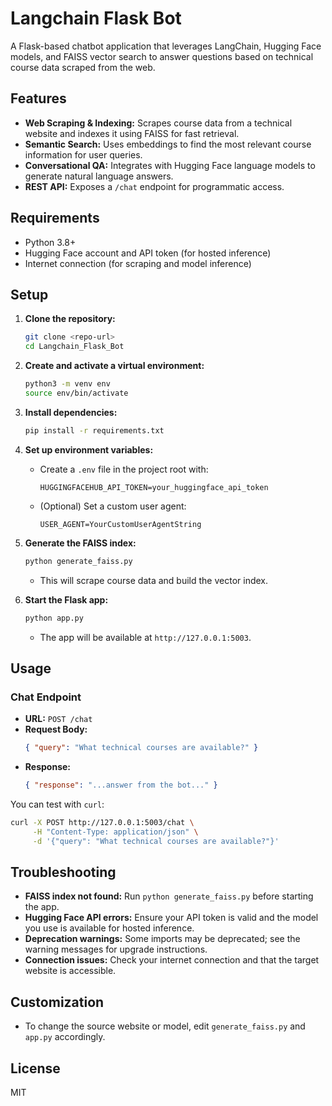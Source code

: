 # Langchain Flask Bot

A Flask-based chatbot application that leverages LangChain, Hugging Face models, and FAISS vector search to answer questions based on technical course data scraped from the web.

## Features
- **Web Scraping & Indexing:** Scrapes course data from a technical website and indexes it using FAISS for fast retrieval.
- **Semantic Search:** Uses embeddings to find the most relevant course information for user queries.
- **Conversational QA:** Integrates with Hugging Face language models to generate natural language answers.
- **REST API:** Exposes a `/chat` endpoint for programmatic access.

## Requirements
- Python 3.8+
- Hugging Face account and API token (for hosted inference)
- Internet connection (for scraping and model inference)

## Setup

1. **Clone the repository:**
   ```bash
   git clone <repo-url>
   cd Langchain_Flask_Bot
   ```

2. **Create and activate a virtual environment:**
   ```bash
   python3 -m venv env
   source env/bin/activate
   ```

3. **Install dependencies:**
   ```bash
   pip install -r requirements.txt
   ```

4. **Set up environment variables:**
   - Create a `.env` file in the project root with:
     ```env
     HUGGINGFACEHUB_API_TOKEN=your_huggingface_api_token
     ```
   - (Optional) Set a custom user agent:
     ```env
     USER_AGENT=YourCustomUserAgentString
     ```

5. **Generate the FAISS index:**
   ```bash
   python generate_faiss.py
   ```
   - This will scrape course data and build the vector index.

6. **Start the Flask app:**
   ```bash
   python app.py
   ```
   - The app will be available at `http://127.0.0.1:5003`.

## Usage

### Chat Endpoint
- **URL:** `POST /chat`
- **Request Body:**
  ```json
  { "query": "What technical courses are available?" }
  ```
- **Response:**
  ```json
  { "response": "...answer from the bot..." }
  ```

You can test with `curl`:
```bash
curl -X POST http://127.0.0.1:5003/chat \
     -H "Content-Type: application/json" \
     -d '{"query": "What technical courses are available?"}'
```

## Troubleshooting
- **FAISS index not found:** Run `python generate_faiss.py` before starting the app.
- **Hugging Face API errors:** Ensure your API token is valid and the model you use is available for hosted inference.
- **Deprecation warnings:** Some imports may be deprecated; see the warning messages for upgrade instructions.
- **Connection issues:** Check your internet connection and that the target website is accessible.

## Customization
- To change the source website or model, edit `generate_faiss.py` and `app.py` accordingly.

## License
MIT 
